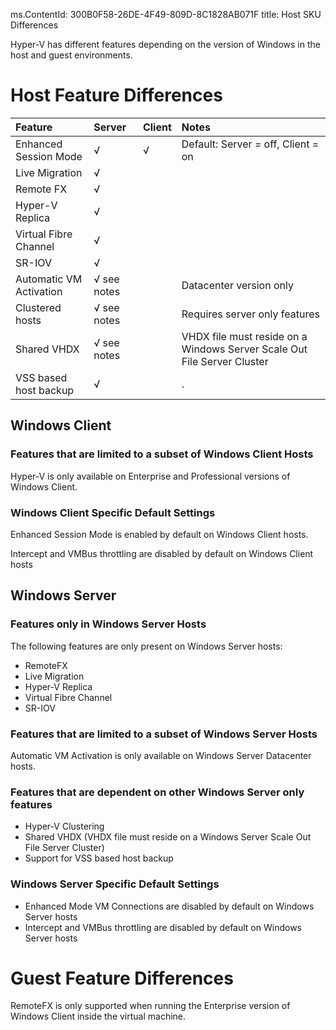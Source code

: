 ms.ContentId: 300B0F58-26DE-4F49-809D-8C1828AB071F 
title: Host SKU Differences

Hyper-V has different features depending on the version of Windows in the host and guest environments.

# Host Feature Differences #



| **Feature**  			| **Server** 	| **Client** 	|  **Notes**       				|
|:----------------------|:--------------|:--------------|:------------------------------|
|Enhanced Session Mode	| √       		| √          	| Default: Server = off, Client = on  					|
|Live Migration  		| √        		|            	|              					|
|Remote FX 				| √ 			|  				|  								|
|Hyper-V Replica 		| √ 			|  				|  								|
|Virtual Fibre Channel 	| √ 			|  				|  								|
|SR-IOV 				| √ 			| 				|  								|
|Automatic VM Activation| √ see notes	|				|Datacenter version only		|
|Clustered hosts		| √ see notes	|				|Requires server only features	|
|Shared VHDX 			| √ see notes 	| 				|VHDX file must reside on a Windows Server Scale Out File Server Cluster	|
|VSS based host backup	| √				|				|	.							|

## Windows Client ##

### Features that are limited to a subset of Windows Client Hosts ###

Hyper-V is only available on Enterprise and Professional versions of Windows Client.

### Windows Client Specific Default Settings ###

Enhanced Session Mode is enabled by default on Windows Client hosts.

Intercept and VMBus throttling are disabled by default on Windows Client hosts

	
## Windows Server ##

### Features only in Windows Server Hosts ###

The following features are only present on Windows Server hosts:

- RemoteFX
- Live Migration
- Hyper-V Replica
- Virtual Fibre Channel
- SR-IOV

### Features that are limited to a subset of Windows Server Hosts ###

Automatic VM Activation is only available on Windows Server Datacenter hosts.

### Features that are dependent on other Windows Server only features ###

- Hyper-V Clustering
- Shared VHDX (VHDX file must reside on a Windows Server Scale Out File Server Cluster)
- Support for VSS based host backup

### Windows Server Specific Default Settings ###

- Enhanced Mode VM Connections are disabled by default on Windows Server hosts
- Intercept and VMBus throttling are disabled by default on Windows Server hosts


# Guest Feature Differences #

RemoteFX is only supported when running the Enterprise version of Windows Client inside the virtual machine.